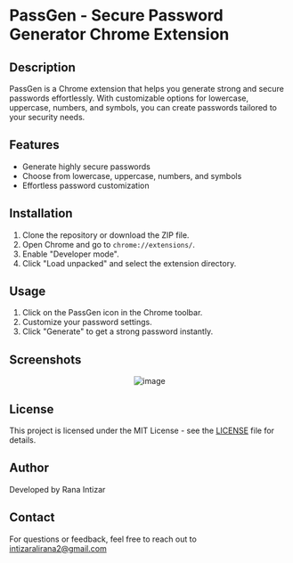 # PassGen - Secure Password Generator Chrome Extension

## Description

PassGen is a Chrome extension that helps you generate strong and secure passwords effortlessly. With customizable options for lowercase, uppercase, numbers, and symbols, you can create passwords tailored to your security needs.

## Features

- Generate highly secure passwords
- Choose from lowercase, uppercase, numbers, and symbols
- Effortless password customization

## Installation

1. Clone the repository or download the ZIP file.
2. Open Chrome and go to `chrome://extensions/`.
3. Enable "Developer mode".
4. Click "Load unpacked" and select the extension directory.

## Usage

1. Click on the PassGen icon in the Chrome toolbar.
2. Customize your password settings.
3. Click "Generate" to get a strong password instantly.

## Screenshots

<div align='center'>
  
![image](https://github.com/ranaintizar/PassGen/assets/110844434/3c3ffe8f-39f4-496e-89d8-e10f071a259d)

</div>

## License

This project is licensed under the MIT License - see the [LICENSE](https://github.com/ranaintizar/PassGen/blob/main/LICENSE) file for details.

## Author

Developed by Rana Intizar

## Contact

For questions or feedback, feel free to reach out to intizaralirana2@gmail.com

